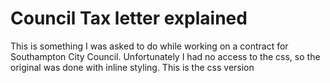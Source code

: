 # Council Tax letter explained

This is something I was asked to do while working on a contract for Southampton City Council. Unfortunately I had no access to the css, so the original was done with inline styling. This is the css version